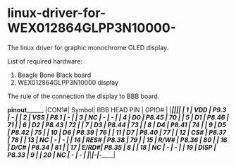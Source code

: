 # linux-driver-for-WEX012864GLPP3N10000-
The linux driver for graphic monochrome OLED display.  

List of required hardware:
1.	Beagle Bone Black board
2.	WEX012864GLPP3N10000 display


The rule of the connection the display to BBB board.

______________pinout____________________
|CON1#|	Symbol|  BBB HEAD PIN |	GPIO#  |
|_____|_______|_______________|________|
| 1	  |  VDD  |    P9.3       |   -    |
| 2	  |  VSS  |    P8.1	      |   -    |
| 3	  |  NC	  |   	-         |	  -    |
| 4	  |  D0	  |    P8.45      |   70   |
| 5	  |  D1	  |    P8.46      |   71   |
| 6	  |  D2	  |    P8.43      |   72   |
| 7	  |  D3	  |    P8.44      |   73   |
| 8	  |  D4	  |    P8.41      |	  74   |
| 9	  |  D5	  |    P8.42      |   75   |
| 10  |  D6	  |    P8.39      |   76   |
| 11  |  D7	  |    P8.40      |   77   |
| 12  |  CS#  |    P8.37      |   78   |
| 13  |  NC	  |   	-         |	  -    |
| 14  |  RES# |    P8.38      |   79   |
| 15  |  R/W# |    P8.36      |   80   |
| 16  |  D/C# |    P8.34      |   81   |
| 17  |  E/RD#|    P8.35      |   8    |
| 18  |  NC	  |    	-         |	  -    |
| 19  |  DISP |	   P8.33      |   9    |
| 20  |  NC	  | 	-	          |	  -    |
|_____|_______|_____-_________|___-____|



